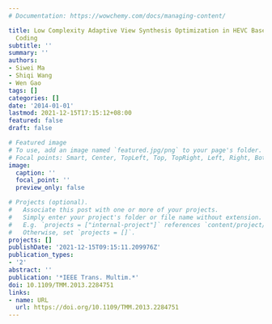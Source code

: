 ```yaml
---
# Documentation: https://wowchemy.com/docs/managing-content/

title: Low Complexity Adaptive View Synthesis Optimization in HEVC Based 3D Video
  Coding
subtitle: ''
summary: ''
authors:
- Siwei Ma
- Shiqi Wang
- Wen Gao
tags: []
categories: []
date: '2014-01-01'
lastmod: 2021-12-15T17:15:12+08:00
featured: false
draft: false

# Featured image
# To use, add an image named `featured.jpg/png` to your page's folder.
# Focal points: Smart, Center, TopLeft, Top, TopRight, Left, Right, BottomLeft, Bottom, BottomRight.
image:
  caption: ''
  focal_point: ''
  preview_only: false

# Projects (optional).
#   Associate this post with one or more of your projects.
#   Simply enter your project's folder or file name without extension.
#   E.g. `projects = ["internal-project"]` references `content/project/deep-learning/index.md`.
#   Otherwise, set `projects = []`.
projects: []
publishDate: '2021-12-15T09:15:11.209976Z'
publication_types:
- '2'
abstract: ''
publication: '*IEEE Trans. Multim.*'
doi: 10.1109/TMM.2013.2284751
links:
- name: URL
  url: https://doi.org/10.1109/TMM.2013.2284751
---
```

